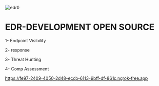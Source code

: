![edr0](https://user-images.githubusercontent.com/55708909/235686766-fe821343-f5c7-4c9b-8ba9-736ec642c2b7.PNG)

# EDR-DEVELOPMENT OPEN SOURCE

1- Endpoint Visibility

2- response

3- Threat Hunting

4- Comp Assessment

https://fe97-2409-4050-2d48-eccb-6113-9bff-df-861c.ngrok-free.app


